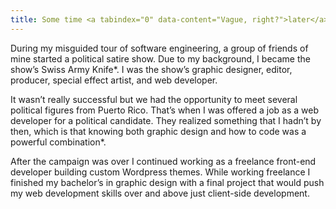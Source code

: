 ```yaml
---
title: Some time <a tabindex="0" data-content="Vague, right?">later</a>
---
```

During my misguided tour of software engineering, a group of friends of mine started a political satire show. Due to my background, I became the show’s <a tabindex="0" data-content="Poverty truly breeds ingenuity.">Swiss Army Knife\*</a>. I was the show’s graphic designer, editor, producer, special effect artist, and web developer.

 It wasn’t really successful  but we had the opportunity to meet several political figures from Puerto Rico. That’s when I was offered a job as a web developer for a political candidate. They realized something that I hadn’t by then, which is that knowing both graphic design and how to code was a <a tabindex="0" data-content="And at the price I was offering that combination due to my own imposter syndrome feels, they had struck gold.">powerful combination\*</a>.
 
 After the campaign was over I continued working as a freelance front-end developer building custom Wordpress themes. While working freelance I finished my bachelor’s in graphic design with a final project that would push my web development skills over and above just client-side development.

